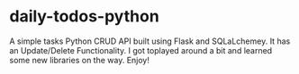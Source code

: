 # daily-todos-python
A simple tasks Python CRUD API built using Flask and SQLaLchemey. It has an Update/Delete Functionality.
I got toplayed around a bit and learned some new libraries on the way. Enjoy!
